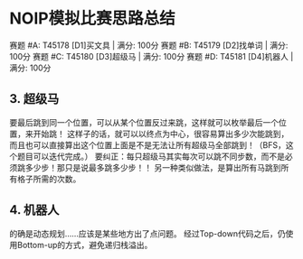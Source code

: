 
# NOIP模拟比赛思路总结
赛题 #A: T45178 [D1]买文具 | 满分: 100分 
赛题 #B: T45179 [D2]找单词 | 满分: 100分 
赛题 #C: T45180 [D3]超级马 | 满分: 100分 
赛题 #D: T45181 [D4]机器人 | 满分: 100分 

## 3. 超级马

要最后跳到同一个位置，可以从某个位置反过来跳，这样就可以枚举最后一个位置，来开始跳！
这样子的话，就可以以终点为中心，很容易算出多少次能跳到，而且也可以直接算出这个位置上面是不是无法让所有超级马全部跳到！（BFS，这个题目可以迭代完成。）
要纠正：每只超级马其实每次可以跳不同步数，而不是必须跳多少步！那只是说最多跳多少步！！
另一种类似做法，是算出所有马跳到所有格子所需的次数。

## 4. 机器人
的确是动态规划……应该是某些地方出了点问题。
经过Top-down代码之后，仍使用Bottom-up的方式，避免递归栈溢出。
